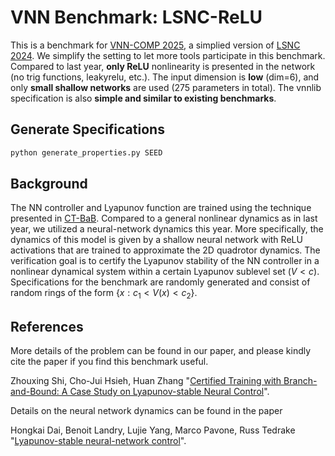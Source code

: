 # VNN Benchmark: LSNC-ReLU

This is a benchmark for [VNN-COMP 2025](https://sites.google.com/view/vnn2025), a simplied version of [LSNC 2024](https://github.com/shizhouxing/LSNC_VNNCOMP2024). We simplify the setting to let more tools participate in this benchmark. Compared to last year, **only ReLU** nonlinearity is presented in the network (no trig functions, leakyrelu, etc.). The input dimension is **low** (dim=6), and only **small shallow networks** are used (275 parameters in total). The vnnlib specification is also **simple and similar to existing benchmarks**.

## Generate Specifications
```bash
python generate_properties.py SEED
``` 

## Background

The NN controller and Lyapunov function are trained using the technique presented in
[CT-BaB](https://arxiv.org/pdf/2411.18235). Compared to a general nonlinear dynamics as in last year, we utilized a neural-network dynamics this year. More specifically, the dynamics of this model is given by a shallow neural network with ReLU activations that are trained to approximate the 2D quadrotor dynamics. The verification goal is to certify the Lyapunov stability of the NN controller in a nonlinear dynamical system within a certain Lyapunov sublevel set ($V < c$). Specifications for the benchmark are randomly generated and consist of random rings of the form $\{x: c_1 < V(x) < c_2\}$. 

## References 

More details of the problem can be found in our paper, and please kindly cite the paper if you find this benchmark useful. 

Zhouxing Shi, Cho-Jui Hsieh, Huan Zhang "[Certified Training with Branch-and-Bound:
A Case Study on Lyapunov-stable Neural Control](https://arxiv.org/pdf/2411.18235)".

Details on the neural network dynamics can be found in the paper

Hongkai Dai, Benoit Landry, Lujie Yang, Marco Pavone, Russ Tedrake "[Lyapunov-stable neural-network control](https://arxiv.org/pdf/2109.14152)".
